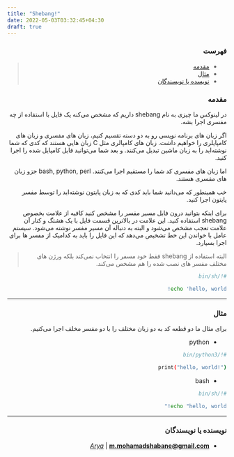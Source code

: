 ```yaml
---
title: "Shebang!"
date: 2022-05-03T03:32:45+04:30
draft: true
---
```


<div dir='rtl'>

### فهرست

> - [مقدمه](#مقدمه)
> - [مثال](#مثال)
> - [نویسده یا نویسندگان](/#نویسنده-یا-نویسندگان)

### مقدمه

در لینوکس ما چیزی به نام
shebang
داریم که مشخص می‌کنه یک فایل با استفاده از چه مفسری اجرا بشه.

اگر زبان های برنامه نویسی رو به دو دسته تقسیم کنیم، زبان های مفسری و زبان های کامپایلری را خواهیم داشت.
زبان های کامپالری مثل
C
زبان هایی هستند که کدی که شما نوشته‌اید را به زبان ماشین تبدیل می‌کنند.
و بعد شما می‌توانید فایل کامپایل شده را اجرا کنید.

اما زبان های مفسری کد شما را مستقیم اجرا می‌کنند.
bash, python, perl
جزو زبان های مفسری هستند.

خب همینطور که می‌دانید شما باید کدی که به زبان پایتون نوشته‌اید را توسط مفسر
پایتون اجرا کنید.

برای اینکه بتوانید درون فایل مسیر مفسر را مشخص کنید کافیه از علامت بخصوص
shebang
استفاده کنید.
این علامت در بالاترین قسمت فایل با یک هشتگ و کنار آن علامت تعجب مشخص می‌شود و البته به دنباله آن
مسیر مفسر نوشته می‌شود.
سیستم عامل با خواندن این خط تشخیص می‌دهد که این فایل را باید به کدامیک از مفسر ها برای اجرا بسپارد.

> البته استفاده از
> shebang
> فقط خود مسفر را انتخاب نمی‌کند بلکه ورژن های مختلف مفسر های نصب شده
> را هم مشخص می‌کند.

```bash
#!/bin/sh

echo 'hello, world!
```

---

### مثال

برای مثال ما دو قطعه کد به دو زبان مختلف را با دو مفسر مخلف  اجرا می‌کنیم.

- python

```bash
#!/bin/python3

print("hello, world!")
```

- bash

```bash
#!/bin/sh

echo "hello, world!"
```

---


### نویسنده یا نویسندگان

- *[Arya](https://github.com/shabane)* | **<m.mohamadshabane@gmail.com>**


</div>